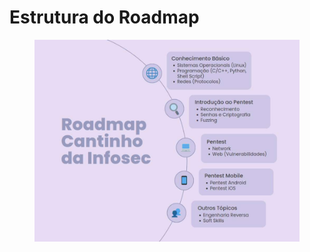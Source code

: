 # Estrutura do Roadmap

<figure><img src="../.gitbook/assets/image (1).png" alt=""><figcaption></figcaption></figure>
